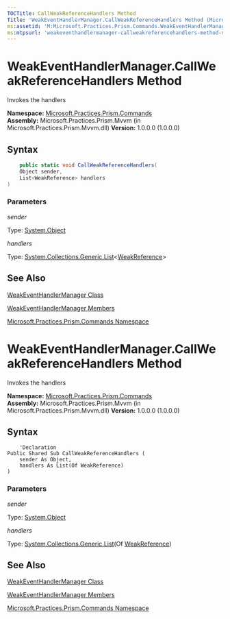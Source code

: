 ```yaml
---
TOCTitle: CallWeakReferenceHandlers Method
Title: 'WeakEventHandlerManager.CallWeakReferenceHandlers Method (Microsoft.Practices.Prism.Commands)'
ms:assetid: 'M:Microsoft.Practices.Prism.Commands.WeakEventHandlerManager.CallWeakReferenceHandlers(System.Object,System.Collections.Generic.List{System.WeakReference})'
ms:mtpsurl: 'weakeventhandlermanager-callweakreferencehandlers-method-mspp-commands.md'
---
```



# WeakEventHandlerManager.CallWeakReferenceHandlers Method

Invokes the handlers

**Namespace:** [Microsoft.Practices.Prism.Commands](/patterns-practices/reference/mspp-commands-namespace)
**Assembly:** Microsoft.Practices.Prism.Mvvm (in Microsoft.Practices.Prism.Mvvm.dll)
**Version:** 1.0.0.0 (1.0.0.0)

## Syntax

```C#
    public static void CallWeakReferenceHandlers(
	Object sender,
	List<WeakReference> handlers
)
```

### Parameters

*sender*

Type: [System.Object](http://msdn.microsoft.com/en-us/library/e5kfa45b)

*handlers*  

Type: [System.Collections.Generic.List](http://msdn.microsoft.com/en-us/library/6sh2ey19)&lt;[WeakReference](http://msdn.microsoft.com/en-us/library/hbh8w2zd)&gt;

## See Also

[WeakEventHandlerManager Class](/patterns-practices/reference/weakeventhandlermanager-class-mspp-commands)

[WeakEventHandlerManager Members](/patterns-practices/reference/weakeventhandlermanager-members-mspp-commands)

[Microsoft.Practices.Prism.Commands Namespace](/patterns-practices/reference/mspp-commands-namespace)


# WeakEventHandlerManager.CallWeakReferenceHandlers Method

Invokes the handlers

**Namespace:** [Microsoft.Practices.Prism.Commands](/patterns-practices/reference/mspp-commands-namespace)
**Assembly:** Microsoft.Practices.Prism.Mvvm (in Microsoft.Practices.Prism.Mvvm.dll)
**Version:** 1.0.0.0 (1.0.0.0)

## Syntax

```VB
    'Declaration
Public Shared Sub CallWeakReferenceHandlers ( 
	sender As Object,
	handlers As List(Of WeakReference)
)
```

### Parameters

*sender*

Type: [System.Object](http://msdn.microsoft.com/en-us/library/e5kfa45b)

*handlers*  

Type: [System.Collections.Generic.List](http://msdn.microsoft.com/en-us/library/6sh2ey19)(Of [WeakReference](http://msdn.microsoft.com/en-us/library/hbh8w2zd))

## See Also

[WeakEventHandlerManager Class](/patterns-practices/reference/weakeventhandlermanager-class-mspp-commands)

[WeakEventHandlerManager Members](/patterns-practices/reference/weakeventhandlermanager-members-mspp-commands)

[Microsoft.Practices.Prism.Commands Namespace](/patterns-practices/reference/mspp-commands-namespace)